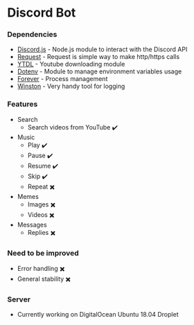 # Discord Bot

### Dependencies

* [Discord.js](https://www.npmjs.com/package/discord.js) - Node.js module to interact with the Discord API    
* [Request](https://www.npmjs.com/package/request) - Request is simple way to make http/https calls     
* [YTDL](https://github.com/fent/node-ytdl-core) - Youtube downloading module    
* [Dotenv](https://www.npmjs.com/package/dotenv) - Module to manage environment variables usage    
* [Forever](https://www.npmjs.com/package/forever) - Process management  
* [Winston](https://www.npmjs.com/package/winston) - Very handy tool for logging  

### Features
* Search
    * Search videos from YouTube :heavy_check_mark:
* Music
    * Play :heavy_check_mark:
    * Pause :heavy_check_mark:
    * Resume :heavy_check_mark:
    * Skip :heavy_check_mark:
    * Repeat :heavy_multiplication_x:
* Memes
    * Images :heavy_multiplication_x:
    * Videos :heavy_multiplication_x:
* Messages
    * Replies :heavy_multiplication_x:

### Need to be improved
* Error handling :heavy_multiplication_x:
* General stability :heavy_multiplication_x:

### Server
* Currently working on DigitalOcean Ubuntu 18.04 Droplet
